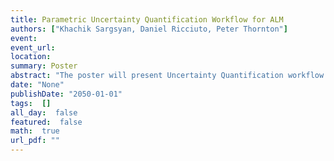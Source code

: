 ```yaml
---
title: Parametric Uncertainty Quantification Workflow for ALM
authors: ["Khachik Sargsyan, Daniel Ricciuto, Peter Thornton"]
event: 
event_url: 
location: 
summary: Poster
abstract: "The poster will present Uncertainty Quantification workflow that uses ensemble of ALM simulations at multiple sites to build surrogate approximations to input-output maps as well as to perform global variance-based uncertainty decomposition. A total of 96 FLUXNET sites were chosen for uncertainty analysis, in order to cover major biomes and plant functional types. An ensemble of 3,000 input parameter values was created using specified ranges for 68 parameters determined from a literature, and steady state values for five outputs of interest (GPP, TLAI, TOTVEGC, TOTSOMC, EFLX_LH_TOT) have been extracted. Uncertainty decomposition has been performed, based on global Polynomial Chaos (PC) surrogate construction, using Bayesian Compressive Sensing (BCS) sparse learning technique to select the most relevant polynomial bases. The results indicate some site-to-site variability, but overall coherence of sensitivities across sites covering different climates and PFTs.  The results also suggest that further ensemble studies would be more efficient if they are performed in a much reduced-dimensional parametric space, as only 10-15 parameters have strong enough impact on the outputs across all sites. As a generic UQ workflow, a set of Python scripts is being developed that performs the above uncertainty decomposition task automatically, with an interface to an external UQ toolkit (UQTk), which is a lightweight C++/Python library developed in SNL-CA.<br>"
date: "None"
publishDate: "2050-01-01"
tags:  []
all_day:  false
featured:  false
math:  true
url_pdf: ""
---
```

